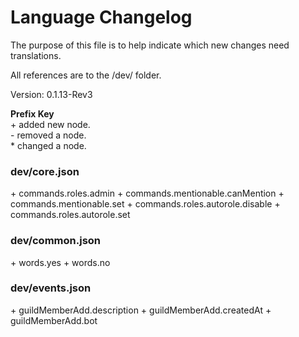 # Language Changelog

The purpose of this file is to help indicate which new changes need translations.

All references are to the /dev/ folder.

Version: 0.1.13-Rev3

**Prefix Key**  
\+ added new node.  
\- removed a node.   
\* changed a node.

### dev/core.json

\+ commands.roles.admin
\+ commands.mentionable.canMention
\+ commands.mentionable.set
\+ commands.roles.autorole.disable
\+ commands.roles.autorole.set

### dev/common.json

\+ words.yes
\+ words.no

### dev/events.json

\+ guildMemberAdd.description
\+ guildMemberAdd.createdAt
\+ guildMemberAdd.bot

